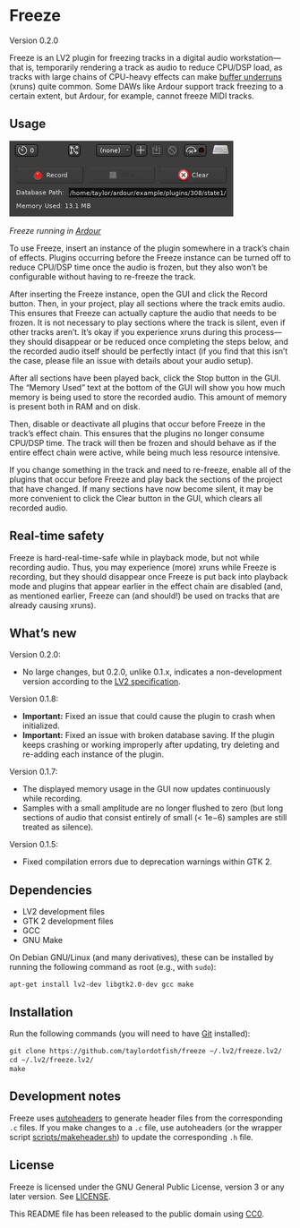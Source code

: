 Freeze
======

Version 0.2.0

Freeze is an LV2 plugin for freezing tracks in a digital audio workstation—that
is, temporarily rendering a track as audio to reduce CPU/DSP load, as tracks
with large chains of CPU-heavy effects can make [buffer underruns][0] (xruns)
quite common. Some DAWs like Ardour support track freezing to a certain extent,
but Ardour, for example, cannot freeze MIDI tracks.

[0]: https://en.wikipedia.org/wiki/Buffer_underrun


Usage
-----

![Screenshot of Freeze in Ardour](misc/screenshot.png)

*Freeze running in [Ardour](https://ardour.org)*

To use Freeze, insert an instance of the plugin somewhere in a track’s chain of
effects. Plugins occurring before the Freeze instance can be turned off to
reduce CPU/DSP time once the audio is frozen, but they also won’t be
configurable without having to re-freeze the track.

After inserting the Freeze instance, open the GUI and click the Record button.
Then, in your project, play all sections where the track emits audio. This
ensures that Freeze can actually capture the audio that needs to be frozen. It
is not necessary to play sections where the track is silent, even if other
tracks aren’t. It’s okay if you experience xruns during this process—they
should disappear or be reduced once completing the steps below, and the
recorded audio itself should be perfectly intact (if you find that this isn’t
the case, please file an issue with details about your audio setup).

After all sections have been played back, click the Stop button in the GUI.
The “Memory Used” text at the bottom of the GUI will show you how much memory
is being used to store the recorded audio. This amount of memory is present
both in RAM and on disk.

Then, disable or deactivate all plugins that occur before Freeze in the track’s
effect chain. This ensures that the plugins no longer consume CPU/DSP time. The
track will then be frozen and should behave as if the entire effect chain
were active, while being much less resource intensive.

If you change something in the track and need to re-freeze, enable all of the
plugins that occur before Freeze and play back the sections of the project that
have changed. If many sections have now become silent, it may be more
convenient to click the Clear button in the GUI, which clears all recorded
audio.


Real-time safety
----------------

Freeze is hard-real-time-safe while in playback mode, but not while recording
audio. Thus, you may experience (more) xruns while Freeze is recording, but
they should disappear once Freeze is put back into playback mode and plugins
that appear earlier in the effect chain are disabled (and, as mentioned
earlier, Freeze can (and should!) be used on tracks that are already causing
xruns).


What’s new
----------

Version 0.2.0:

* No large changes, but 0.2.0, unlike 0.1.x, indicates a non-development
  version according to the [LV2 specification][lv2-versions].

[lv2-versions]: https://lv2plug.in/ns/lv2core#minorVersion

Version 0.1.8:

* **Important:** Fixed an issue that could cause the plugin to crash when
  initialized.
* **Important:** Fixed an issue with broken database saving. If the plugin
  keeps crashing or working improperly after updating, try deleting and
  re-adding each instance of the plugin.

Version 0.1.7:

* The displayed memory usage in the GUI now updates continuously while
  recording.
* Samples with a small amplitude are no longer flushed to zero (but long
  sections of audio that consist entirely of small (< 1e−6) samples are
  still treated as silence).

Version 0.1.5:

* Fixed compilation errors due to deprecation warnings within GTK 2.


Dependencies
------------

* LV2 development files
* GTK 2 development files
* GCC
* GNU Make

On Debian GNU/Linux (and many derivatives), these can be installed by running
the following command as root (e.g., with ``sudo``):

```
apt-get install lv2-dev libgtk2.0-dev gcc make
```


Installation
------------

Run the following commands (you will need to have [Git] installed):

```
git clone https://github.com/taylordotfish/freeze ~/.lv2/freeze.lv2/
cd ~/.lv2/freeze.lv2/
make
```

[Git]: https://git-scm.com/


Development notes
-----------------

Freeze uses [autoheaders] to generate header files from the corresponding `.c`
files. If you make changes to a `.c` file, use autoheaders (or the wrapper
script [scripts/makeheader.sh]) to update the corresponding `.h` file.

[autoheaders]: https://github.com/taylordotfish/autoheaders
[scripts/makeheader.sh]: scripts/makeheader.sh


License
-------

Freeze is licensed under the GNU General Public License, version 3 or any later
version. See [LICENSE].

This README file has been released to the public domain using [CC0].

[LICENSE]: LICENSE
[CC0]: https://creativecommons.org/publicdomain/zero/1.0/
